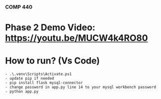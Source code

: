 ### COMP 440

# Phase 2 Demo Video: https://youtu.be/MUCW4k4RO80

# How to run? (Vs Code)
    - .\.venv\Scripts\Activate.ps1
    - update pip if needed
    - pip install flask mysql-connector
    - change password in app.py line 14 to your mysql workbench password
    - python app.py